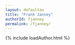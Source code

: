 ```yaml
---
layout: defaultau
title: "Frank Janney"
authorId: fjanney
permalink: /fjanney/
---
```

{% include loadAuthor.html %}
<script>
    $(document).ready(function(){
        showAuthorBio('{{ page.authorId }}');
   });
</script>

